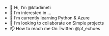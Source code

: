 - 👋 Hi, I’m @ktadimeti
- 👀 I’m interested in ...
- 🌱 I’m currently learning Python & Azure
- 💞️ I’m looking to collaborate on Simple projects
- 📫 How to reach me On Twitter: @pf_echoes

<!---
ktadimeti/ktadimeti is a ✨ special ✨ repository because its `README.md` (this file) appears on your GitHub profile.
You can click the Preview link to take a look at your changes.
--->
